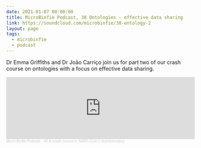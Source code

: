 ```yaml
---
date: 2021-01-07 00:00:00
title: MicroBinfie Podcast, 38 Ontologies - effective data sharing
link: https://soundcloud.com/microbinfie/38-ontology-2
layout: page
tags:
  - microbinfie
  - podcast
---
```

Dr Emma Griffiths and Dr João Carriço join us for part two of our
crash course on ontologies with a focus on effective data sharing.

<iframe width="100%" height="166" scrolling="no" frameborder="no" allow="autoplay" src="https://w.soundcloud.com/player/?url=https%3A//api.soundcloud.com/tracks/910380709&color=%23ff5500&auto_play=false&hide_related=false&show_comments=true&show_user=true&show_reposts=false&show_teaser=false"></iframe><div style="font-size: 10px; color: #cccccc;line-break: anywhere;word-break: normal;overflow: hidden;white-space: nowrap;text-overflow: ellipsis; font-family: Interstate,Lucida Grande,Lucida Sans Unicode,Lucida Sans,Garuda,Verdana,Tahoma,sans-serif;font-weight: 100;"><a href="https://soundcloud.com/microbinfie" title="Micro Binfie Podcast" target="_blank" style="color: #cccccc; text-decoration: none;">Micro Binfie Podcast</a> · <a href="https://soundcloud.com/microbinfie/40-a-crash-course-in-sars-cov-2-bioinformatics" title="38 Ontologies - effective data sharing" target="_blank" style="color: #cccccc; text-decoration: none;">40 A crash course in SARS-CoV-2 bioinformatics</a></div>
